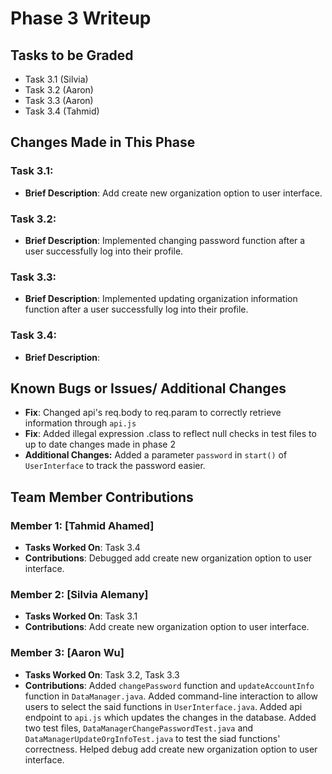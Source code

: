 # Phase 3 Writeup

## Tasks to be Graded
- Task 3.1 (Silvia)
- Task 3.2 (Aaron)
- Task 3.3 (Aaron)
- Task 3.4 (Tahmid)


## Changes Made in This Phase

### Task 3.1:
- **Brief Description**: Add create new organization option to user interface.
  
### Task 3.2:
- **Brief Description**: Implemented changing password function after a user successfully log into their profile.
  
### Task 3.3:
- **Brief Description**: Implemented updating organization information function after a user successfully log into their profile.

### Task 3.4:
- **Brief Description**: 

## Known Bugs or Issues/ Additional Changes
- **Fix**: Changed api's req.body to req.param to correctly retrieve information through `api.js`
- **Fix**: Added illegal expression .class to reflect null checks in test files to up to date changes made in phase 2
- **Additional Changes:** Added a parameter `password` in `start()` of `UserInterface` to track the password easier.

## Team Member Contributions
### Member 1: [Tahmid Ahamed]
- **Tasks Worked On**: Task 3.4
- **Contributions**: Debugged add create new organization option to user interface.

### Member 2: [Silvia Alemany] 
- **Tasks Worked On**: Task 3.1
- **Contributions**: Add create new organization option to user interface.

### Member 3: [Aaron Wu]
- **Tasks Worked On**: Task 3.2, Task 3.3
- **Contributions**: Added `changePassword` function and `updateAccountInfo` function in `DataManager.java`. Added command-line interaction to allow users to select the said functions in `UserInterface.java`. Added api endpoint to `api.js` which updates the changes in the database. Added two test files, `DataManagerChangePasswordTest.java` and `DataManagerUpdateOrgInfoTest.java` to test the siad functions' correctness. Helped debug add create new organization option to user interface.
